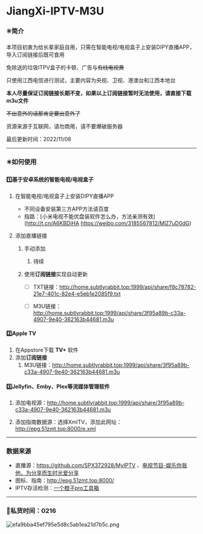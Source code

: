 # JiangXi-IPTV-M3U
### ✳️简介

本项目初衷为给长辈家庭自用，只需在智能电视/电视盒子上安装DIPY直播APP，导入订阅链接后既可食用

免除送的垃圾ITPV盒子的卡顿、广告与~~有线电视费~~

只使用江西电信进行测试，主要内容为央视、卫视、港澳台和江西本地台

**本人尽量保证订阅链接长期不变，如果以上订阅链接暂时无法使用，请直接下载m3u文件**

~~不出意外的话那肯定要出意外了~~

资源来源于互联网，请勿商用，请不要爆破服务器

最后更新时间：2022/11/08

---

### ✴️如何使用

#### 1️⃣基于安卓系统的智能电视/电视盒子

1. 在智能电视/电视盒子上安装DIPY直播APP

   - 不同设备安装第三方APP方法请百度
   - 指路：[小米电视不能优盘装软件怎么办，方法亲测有效](http://t.cn/A6KBDjHA https://weibo.com/3185567812/MlZ7uD0dG)

2. 添加直播链接
   1. 手动添加
      1. 待续

   2. 使用**订阅链接**实现自动更新
      - [ ] TXT链接：http://home.subtlyrabbit.top:1999/api/share/f8c78782-21e7-401c-82e4-e5eb1e2085f9.txt

      - [ ] M3U链接：http://home.subtlyrabbit.top:1999/api/share/3f95a89b-c33a-4907-9e40-362163b44681.m3u


#### 2️⃣Apple TV

1. 在Appstore下载 **TV+** 软件
2. 添加**订阅链接**
   1. M3U链接：http://home.subtlyrabbit.top:1999/api/share/3f95a89b-c33a-4907-9e40-362163b44681.m3u



#### 3️⃣Jellyfin、Emby、Plex等流媒体管理软件
1. 添加电视源：http://home.subtlyrabbit.top:1999/api/share/3f95a89b-c33a-4907-9e40-362163b44681.m3u

2. 添加指南数据源：选择XmlTV，添加此网址：http://epg.51zmt.top:8000/e.xml



---

### 数据来源

- 直播源：https://github.com/SPX372928/MyIPTV 、[电视节目-娱乐你我他，为分享而生时光爱分享](https://blog.wemtime.com/dszb)
- 图标、指南：http://epg.51zmt.top:8000/
- IPTV存活检测：[一个橙子pro工具箱](https://github.com/biancangming/wtv/wiki/一个橙子pro工具箱使用指南)


---
### 🌈私货时间：0216

![efa9bba45ef795e5d8c5ab1ea21d7b5c.png](https://s1.imagehub.cc/images/2022/12/06/efa9bba45ef795e5d8c5ab1ea21d7b5c.png)
